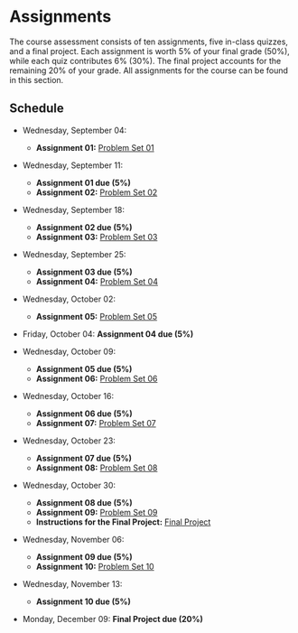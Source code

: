 # Assignments

The course assessment consists of ten assignments, five in-class quizzes, and a final project. Each assignment is worth 5% of your final grade (50%), while each quiz contributes 6% (30%). The final project accounts for the remaining 20% of your grade. All assignments for the course can be found in this section.

## Schedule

- Wednesday, September 04: 
  - **Assignment 01:** [Problem Set 01](https://github.com/danilofreire/qtm151/blob/main/assignments/01-assignment.ipynb)

- Wednesday, September 11: 
  - **Assignment 01 due (5%)**
  - **Assignment 02:** [Problem Set 02](https://github.com/danilofreire/qtm151/blob/main/assignments/02-assignment.ipynb)

- Wednesday, September 18: 
  - **Assignment 02 due (5%)**
  - **Assignment 03:** [Problem Set 03](https://github.com/danilofreire/qtm151/blob/main/assignments/03-assignment.ipynb)

- Wednesday, September 25: 
  - **Assignment 03 due (5%)**
  - **Assignment 04:** [Problem Set 04](https://github.com/danilofreire/qtm151/blob/main/assignments/04-assignment.ipynb)

- Wednesday, October 02: 
  - **Assignment 05:** [Problem Set 05](https://github.com/danilofreire/qtm151/blob/main/assignments/05-assignment.ipynb)

- Friday, October 04: **Assignment 04 due (5%)**

- Wednesday, October 09: 
  - **Assignment 05 due (5%)**
  - **Assignment 06:** [Problem Set 06](https://github.com/danilofreire/qtm151/blob/main/assignments/06-assignment.ipynb)

- Wednesday, October 16: 
  - **Assignment 06 due (5%)**
  - **Assignment 07:** [Problem Set 07](https://github.com/danilofreire/qtm151/blob/main/assignments/07-assignment.ipynb)

- Wednesday, October 23: 
  - **Assignment 07 due (5%)**
  - **Assignment 08:** [Problem Set 08](https://github.com/danilofreire/qtm151/blob/main/assignments/08-assignment.ipynb)

- Wednesday, October 30: 
  - **Assignment 08 due (5%)**
  - **Assignment 09:** [Problem Set 09](https://github.com/danilofreire/qtm151/blob/main/assignments/09-assignment.sql)
  - **Instructions for the Final Project:** [Final Project](https://github.com/danilofreire/qtm151/blob/main/final-project)

- Wednesday, November 06: 
  - **Assignment 09 due (5%)**
  - **Assignment 10:** [Problem Set 10](https://github.com/danilofreire/qtm151/blob/main/assignments/10-assignment.ipynb)

- Wednesday, November 13: 
  - **Assignment 10 due (5%)**

- Monday, December 09: **Final Project due (20%)**
